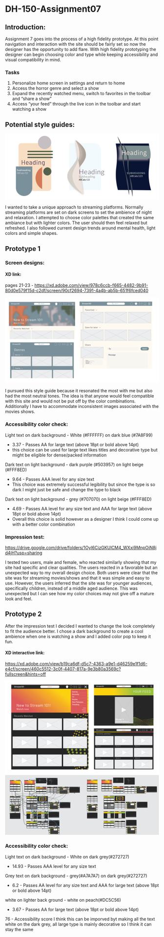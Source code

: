 # DH-150-Assignment07

## Introduction:
Assignment 7 goes into the process of a high fidelity prototype. At this point navigation and interaction with the site should be fairly set so now the designer has the opportunity to add flare. With high fidelity prototyping the designer can begin choosing color and type while keeping accessibility and visual compatibility in mind. 

### Tasks
1. Personalize home screen in settings and return to home
2. Access the horror genre and select a show
3. Expand the recently watched menu, switch to favorites in the toolbar and “share a show”
4. Access “your feed” through the live icon in the toolbar and start watching a show

## Potential style guides:

<img src="styleguide-01.png">

I wanted to take a unique approach to streaming platforms. Normally streaming platforms are set on dark screens to set the ambience of night and relaxation. I attempted to choose color palettes that created the same ambiance but with lighter colors. The user should then feel relaxed but refreshed. I also followed current design trends around mental health, light colors and simple shapes. 

## Prototype 1
### Screen designs:

#### XD link:
pages 21-23 -
https://xd.adobe.com/view/978c6ccb-f665-4482-9b91-80d0e579f15d-c2df/screen/90cf2694-7391-4a4b-ab5b-651f6fced040

<img src="design-proto1-02.png">

I pursued this style guide because it resonated the most with me but also had the most neutral tones. The idea is that anyone would feel compatible with this site and would not be put off by the color combinations. Additionally I have to accommodate inconsistent images associated with the movies shows. 

### Accessibility color check:
Light text on dark background - White (#FFFFFF) on dark blue (#7A8F99)
- 3.37 - Passes AA for large text (above 18pt or bold above 14pt)
- this choice can be used for large text likes titles and decorative type but might be eligible for dense/packed information

Dark text on light background - dark purple (#503957) on light beige (#FFF8ED)
- 9.64 - Passes AAA level for any size text
- This choice was extremely successful legibility but since the type is so dark I might just be safe and change the type to black

Dark text on light background - grey (#707070) on light beige (#FFF8ED)
- 4.69 - Passes AA level for any size text and AAA for large text (above 18pt or bold above 14pt)
- Overall this choice is solid however as a designer I think I could come up with a better color combination

### Impression test:
https://drive.google.com/drive/folders/1Oyl6CizGKUlCM4_WXxi9MnpOiN8jd4jH?usp=sharing

I tested two users, male and female, who reacted similarly showing that my site had specific and clear qualities. The users reacted in a favorable but an unexpected way to my overall design choice. Both users were clear that the site was for streaming movies/shows and that it was simple and easy to use. However, the users inferred that the site was for younger audiences, specifically children, instead of a middle aged audience. This was unexpected but I can see how my color choices may not give off a mature look and feel. 

## Prototype 2
  
After the impression test I decided I wanted to change the look completely to fit the audience better. I chose a dark background to create a cool ambience when one is watching a show and I added color pop to keep it fun.

#### XD interactive link: 
https://xd.adobe.com/view/b19ca6df-d5c7-4363-a9e1-d46259e1f1d6-e4cf/screen/460c5512-3c0f-4407-817a-9e3b80a3569c?fullscreen&hints=off

<img src="desing-proto2-02.png">
<img src="xd-proto2-02.png">

### Accessibility color check:

Light text on dark background - White on dark grey(#272727) 
- 14.93 - Passes AAA level for any size text

Grey text on dark background - grey(#A7A7A7) on dark grey(#272727) 
- 6.2 - Passes AA level for any size text and AAA for large text (above 18pt or bold above 14pt)

white on lighter back ground - white on peach(#DC5C56)
- 3.67 - Passes AA for large text (above 18pt or bold above 14pt)

76 - Accessibility score
I think this can be imporved byt making all the text white on the dark grey, all large type is mainly decorative so I think it can stay the same
